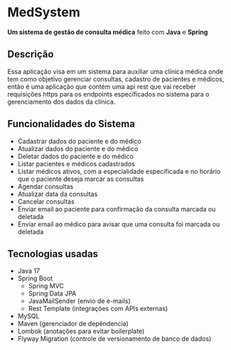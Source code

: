 # MedSystem
**Um sistema de gestão de consulta médica** feito com **Java** e **Spring**

## Descrição
Essa aplicação visa em um sistema para auxiliar uma clínica médica onde tem como objetivo gerenciar consultas, cadastro de pacientes e médicos,
então é uma aplicação que contém uma api rest que vai receber requisições https para os endpoints específicados no sistema para o gerenciamento dos dados da clínica. 


## Funcionalidades do Sistema
- Cadastrar dados do paciente e do médico
- Atualizar dados do paciente e do médico
- Deletar dados do paciente e do médico
- Listar pacientes e médicos cadastrados
- Listar médicos ativos, com a especialidade específicada e no horário que o paciente deseja marcar as consultas 
- Agendar consultas
- Atualizar data da consultas
- Cancelar consultas
- Enviar email ao paciente para confirmação da consulta marcada ou deletada
- Enviar email ao médico para avisar que uma consulta foi marcada ou deletada

## Tecnologias usadas 
- Java 17
- Spring Boot
  - Spring MVC
  - Spring Data JPA
  - JavaMailSender (envio de e-mails)
  - Rest Template (integrações com APIs externas)
- MySQL
- Maven (gerenciador de depêndencia)
- Lombok (anotações para evitar boilerplate)
- Flyway Migration (controle de versionamento de banco de dados)
